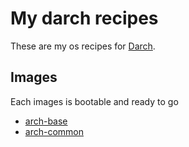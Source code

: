 # My darch recipes

These are my os recipes for [Darch](https://github.com/godarch/darch).

## Images

Each images is bootable and ready to go

- [arch-base](recipes/arch-base)
- [arch-common](recipes/arch-common)
